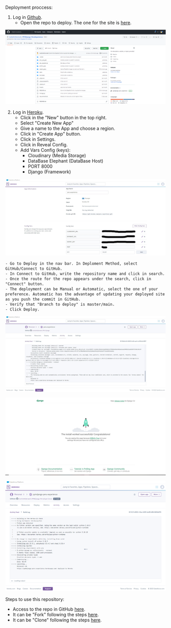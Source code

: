 Deployment proccess:

1. Log in [Github](https://github.com/).
    - Open the repo to deploy. The one for the site is [here](https://github.com/IvetteMcDermott/PP4Django-PeruExperience).

![repo](/readme_docs/readme_images/deployment/github-repo.png)

2. Log in [Heroku](https://id.heroku.com/login).
    - Click in the "New" button in the top right.
    - Select "Create New App"
    - Give a name to the App and choose a region.
    - Click in "Create App" button.
    - Click in Settings.
    - Click in Reveal Config.
    - Add Vars Config (keys):
        - Cloudinary (Media Storage)
        - DataBase Elephant (DataBase Host)
        - PORT 8000
        - Django (Framework)

![vars](/readme_docs/readme_images/deployment/heroku-config-values.jpg)

    - Go to Deploy in the nav bar. In Deploment Method, select GitHub/Connect to GitHub.
    - In Connect to GitHub, write the repository name and click in search.
    - Once the route for the repo appears under the search, click in "Connect" button.
    - The deployment can be Manual or Automatic, select the one of your preference. Automatic has the advantage of updating your deployed site as you push the commit in GitHub.
    - Verify that "Branch to deploy" is master/main.
    - Click Deploy.

![first](/readme_docs/readme_images/deployment/Heroku-build-first-deployment.jpg)

![first-success](/readme_docs/readme_images/deployment/SS-Installation-and-Setting-Django-project-and-app-open-browser.png)

![deploy-after-validation](/readme_docs/readme_images/deployment/deploy-after-validation.png)


Steps to use this repository:

- Access to the repo in GitHub [here](https://github.com/IvetteMcDermott/PP4Django-PeruExperience).
- It can be "Fork" following the steps [here](https://docs.github.com/en/get-started/quickstart/fork-a-repo).
- It can be "Clone" following the steps [here](https://docs.github.com/en/repositories/creating-and-managing-repositories/cloning-a-repository#cloning-a-repository).
